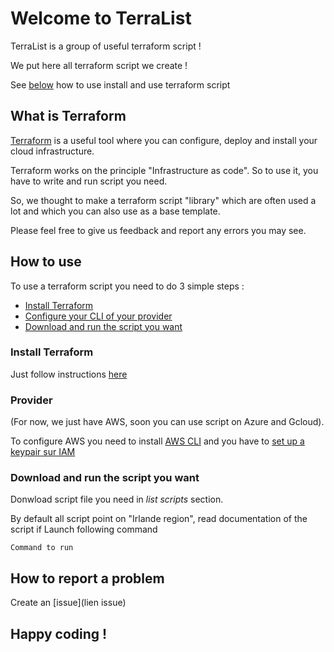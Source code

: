 # Welcome to TerraList

TerraList is a group of useful terraform script !

We put here all terraform script we create !

See [below](#how-to-use) how to use install and use terraform script

## What is Terraform

[Terraform](https://www.terraform.io/) is a useful tool where you can configure, deploy and install your cloud infrastructure.

Terraform works on the principle "Infrastructure as code". So to use it, you have to write and run script you need.

So, we thought to make a terraform script "library" which are often used a lot and which you can also use as a base template.

Please feel free to give us feedback and report any errors you may see.

## How to use

To use a terraform script you need to do 3 simple steps :

- [Install Terraform](#install)
- [Configure your CLI of your provider](#provider)
- [Download and run the script you want](#run-a-Script)

### Install Terraform

Just follow instructions [here](https://learn.hashicorp.com/tutorials/terraform/install-cli?in=terraform/)

### Provider

(For now, we just have AWS, soon you can use script on Azure and Gcloud).

To configure AWS you need to install [AWS CLI](lien-aws-cli) and you have to [set up a keypair sur IAM](lien-article)

### Download and run the script you want
Donwload script file you need in _list scripts_ section.

By default all script point on "Irlande region", read documentation of the script if 
Launch following command

``` 
Command to run
```

## How to report a problem

Create an [issue](lien issue)

## Happy coding !